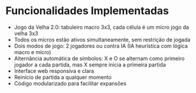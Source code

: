 # Funcionalidades Implementadas

- Jogo da Velha 2.0: tabuleiro macro 3x3, cada célula é um micro jogo da velha 3x3
- Todos os micros estão ativos simultaneamente, sem restrição de jogada
- Dois modos de jogo: 2 jogadores ou contra IA (IA heurística com lógica macro e micro)
- Alternância automática de símbolos: X e O se alternam como primeiro jogador a cada partida, mas X sempre inicia a primeira partida
- Interface web responsiva e clara
- Reinício de partida a qualquer momento
- Código modularizado para facilitar expansões
